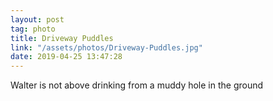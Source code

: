 ```yaml
---
layout: post
tag: photo
title: Driveway Puddles
link: "/assets/photos/Driveway-Puddles.jpg"
date: 2019-04-25 13:47:28
---
```

Walter is not above drinking from a muddy hole in the ground